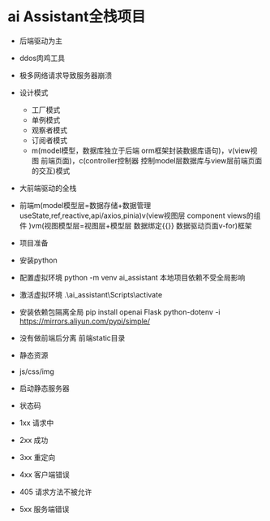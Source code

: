 # ai Assistant全栈项目
- 后端驱动为主
 - ddos肉鸡工具
  - 极多网络请求导致服务器崩溃
 - 设计模式
   - 工厂模式
   - 单例模式
   - 观察者模式
   - 订阅者模式
   - m(model模型，数据库独立于后端 orm框架封装数据库语句)，v(view视图 前端页面)，c(controller控制器 控制model层数据库与view层前端页面 的交互)模式

- 大前端驱动的全栈 
 - 前端m(model模型层=数据存储+数据管理 useState,ref,reactive,api/axios,pinia)v(view视图层 component views的组件 )vm(视图模型层=视图层+模型层 数据绑定{{}} 数据驱动页面v-for)框架

 - 项目准备
  - 安装python
  - 配置虚拟环境
  python -m venv ai_assistant
   本地项目依赖不受全局影响
  - 激活虚拟环境
  .\ai_assistant\Scripts\activate
  - 安装依赖包隔离全局
  pip install openai Flask python-dotenv -i https://mirrors.aliyun.com/pypi/simple/
  - 没有做前端后分离 前端static目录

- 静态资源
 - js/css/img
 - 启动静态服务器 
- 状态码
 - 1xx 请求中
 - 2xx 成功
 - 3xx 重定向
 - 4xx 客户端错误
  - 405 请求方法不被允许
 - 5xx 服务端错误 